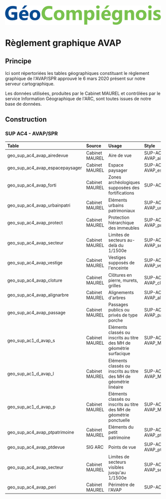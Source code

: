 ![picto](/doc/img/geocompiegnois_2020.png)

# Règlement graphique AVAP

## Principe

Ici sont répertoriées les tables géographiques constituant le règlement graphique de l'AVAP/SPR approuvé le 6 mars 2020 présent sur notre serveur cartographique.

Les données utilisées, produites par le Cabinet MAUREL et contrôlées par le service Information Géographique de l'ARC, sont toutes issues de notre base de données.

## Construction

### SUP AC4 - AVAP/SPR

|Table | Source | Usage | Style
|:---|:---|:---|:---|
|geo_sup_ac4_avap_airedevue|Cabinet MAUREL|Aire de vue|SUP-AC4-AVAP_airedevue.sld|
|geo_sup_ac4_avap_espacepaysager|Cabinet MAUREL|Espace paysager|SUP-AC4-AVAP_espacepaysager.sld|
|geo_sup_ac4_avap_forti|Cabinet MAUREL|Zones archéologiques supposées des fortifications|SUP-AC4-AVAP_forti.sld|
|geo_sup_ac4_avap_urbainpatri|Cabinet MAUREL|Eléments urbains patrimoniaux|SUP-AC4-AVAP_urbainpatri.sld|
|geo_sup_ac4_avap_protect|Cabinet MAUREL|Protection hiérarchique des immeubles|SUP-AC4-AVAP_protec.sld|
|geo_sup_ac4_avap_secteur|Cabinet MAUREL|Limites de secteurs au-delà du 1/1500e|SUP-AC4-AVAP_secteur_niv_inf.sld|
|geo_sup_ac4_avap_vestige|Cabinet MAUREL|Vestiges supposés de l'enceinte|SUP-AC4-AVAP_vestige.sld|
|geo_sup_ac4_avap_cloture|Cabinet MAUREL|Clôtures en pierre, murets, grilles|SUP-AC4-AVAP_cloture.sld|
|geo_sup_ac4_avap_alignarbre|Cabinet MAUREL|Alignements d'arbres|SUP-AC4-AVAP_alignarbre.sld|
|geo_sup_ac4_avap_passage|Cabinet MAUREL|Passages publics ou privés de type porche|SUP-AC4-AVAP_passage.sld|
|geo_sup_ac1_d_avap_s|Cabinet MAUREL|Eléments classés ou inscrits au titre des MH de géométrie surfacique|SUP-AC4-AVAP_MH_surf.sld|
|geo_sup_ac1_d_avap_l|Cabinet MAUREL|Eléments classés ou inscrits au titre des MH de géométrie linéaire|SUP-AC4-AVAP_MH_lin.sld|
|geo_sup_ac1_d_avap_p|Cabinet MAUREL|Eléments classés ou inscrits au titre des MH de géométrie ponctuelle|SUP-AC4-AVAP_MH_pct.sld|
|geo_sup_ac4_avap_ptpatrimoine|Cabinet MAUREL|Eléments du petit patrimoine|SUP-AC4-AVAP_ptpatrimoine.sld|
|geo_sup_ac4_avap_ptdevue|SIG ARC|Points de vue|SUP-AC4-AVAP_ptdevue.sld|
|geo_sup_ac4_avap_secteur|Cabinet MAUREL|Limites de secteurs visibles jusqu'au 1/1500e|SUP-AC4-AVAP_secteur_niv_sup.sld|
|geo_sup_ac4_avap_peri|Cabinet MAUREL|Périmètre de l'AVAP|SUP-AC4-AVAP_peri.sld|
